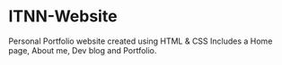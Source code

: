 # ITNN-Website
Personal Portfolio website created using HTML & CSS
Includes a Home page, About me, Dev blog and Portfolio.
